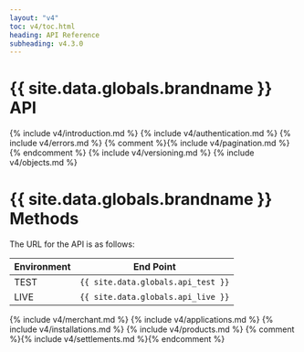 ```yaml
---
layout: "v4"
toc: v4/toc.html
heading: API Reference
subheading: v4.3.0
---
```


# {{ site.data.globals.brandname }} API

{% include v4/introduction.md %}
{% include v4/authentication.md %}
{% include v4/errors.md %}
{% comment %}{% include v4/pagination.md %}{% endcomment %}
{% include v4/versioning.md %}
{% include v4/objects.md %}

# {{ site.data.globals.brandname }} Methods

The URL for the API is as follows:

Environment | End Point
--- | ---
TEST | `{{ site.data.globals.api_test }}`
LIVE | `{{ site.data.globals.api_live }}`

{% include v4/merchant.md %}
{% include v4/applications.md %}
{% include v4/installations.md %}
{% include v4/products.md %}
{% comment %}{% include v4/settlements.md %}{% endcomment %}

